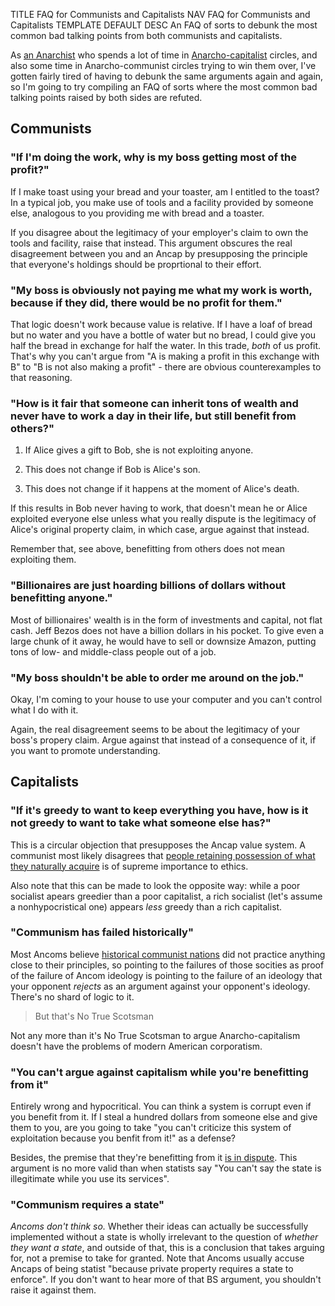 TITLE FAQ for Communists and Capitalists
NAV FAQ for Communists and Capitalists
TEMPLATE DEFAULT
DESC An FAQ of sorts to debunk the most common bad talking points from both communists and capitalists.

As [an Anarchist](/protagonism/anarchism) who spends a lot of time in [Anarcho-capitalist](faction_ancap) circles, and also some time in Anarcho-communist circles trying to win them over, I've gotten fairly tired of having to debunk the same arguments again and again, so I'm going to try compiling an FAQ of sorts where the most common bad talking points raised by both sides are refuted.

## Communists

### "If I'm doing the work, why is my boss getting most of the profit?"

If I make toast using your bread and your toaster, am I entitled to the toast? In a typical job, you make use of tools and a facility provided by someone else, analogous to you providing me with bread and a toaster.

If you disagree about the legitimacy of your employer's claim to own the tools and facility, raise that instead. This argument obscures the real disagreement between you and an Ancap by presupposing the principle that everyone's holdings should be proprtional to their effort.

### "My boss is obviously not paying me what my work is worth, because if they did, there would be no profit for them."

That logic doesn't work because value is relative. If I have a loaf of bread but no water and you have a bottle of water but no bread, I could give you half the bread in exchange for half the water. In this trade, *both* of us profit. That's why you can't argue from "A is making a profit in this exchange with B" to "B is not also making a profit" - there are obvious counterexamples to that reasoning.

<!--But even if you somehow didn't understand that, if your time was worth more *to you* than the wage, you wouldn't be doing the job.-->

### "How is it fair that someone can inherit tons of wealth and never have to work a day in their life, but still benefit from others?"

1. If Alice gives a gift to Bob, she is not exploiting anyone.

2. This does not change if Bob is Alice's son.

3. This does not change if it happens at the moment of Alice's death.

If this results in Bob never having to work, that doesn't mean he or Alice exploited everyone else unless what you really dispute is the legitimacy of Alice's original property claim, in which case, argue against that instead.

Remember that, see above, benefitting from others does not mean exploiting them.

### "Billionaires are just hoarding billions of dollars without benefitting anyone."

Most of billionaires' wealth is in the form of investments and capital, not flat cash. Jeff Bezos does not have a billion dollars in his pocket. To give even a large chunk of it away, he would have to sell or downsize Amazon, putting tons of low- and middle-class people out of a job.

### "My boss shouldn't be able to order me around on the job."

Okay, I'm coming to your house to use your computer and you can't control what I do with it.

Again, the real disagreement seems to be about the legitimacy of your boss's propery claim. Argue against that instead of a consequence of it, if you want to promote understanding.

## Capitalists

### "If it's greedy to want to keep everything you have, how is it not greedy to want to take what someone else has?"

This is a circular objection that presupposes the Ancap value system. A communist most likely disagrees that [people retaining possession of what they naturally acquire](/protagonism/luck) is of supreme importance to ethics.

Also note that this can be made to look the opposite way: while a poor socialist apears greedier than a poor capitalist, a rich socialist (let's assume a nonhypocristical one) appears *less* greedy than a rich capitalist.

### "Communism has failed historically"

Most Ancoms believe [historical communist nations](https://www.historylearningsite.co.uk/modern-world-history-1918-to-1980/russia-1900-to-1939/life-in-ussr-under-stalin/) did not practice anything close to their principles, so pointing to the failures of those socities as proof of the failure of Ancom ideology is pointing to the failure of an ideology that your opponent *rejects* as an argument against your opponent's ideology. There's no shard of logic to it.

> But that's No True Scotsman

Not any more than it's No True Scotsman to argue Anarcho-capitalism doesn't have the problems of modern American corporatism.

### "You can't argue against capitalism while you're benefitting from it"

Entirely wrong and hypocritical. You can think a system is corrupt even if you benefit from it. If I steal a hundred dollars from someone else and give them to you, are you going to take "you can't criticize this system of exploitation because you benfit from it!" as a defense?

Besides, the premise that they're benefitting from it [is in dispute](disputed_premise). This argument is no more valid than when statists say "You can't say the state is illegitimate while you use its services".

### "Communism requires a state"

*Ancoms don't think so.* Whether their ideas can actually be successfully implemented without a state is wholly irrelevant to the question of *whether they want a state*, and outside of that, this is a conclusion that takes arguing for, not a premise to take for granted. Note that Ancoms usually accuse Ancaps of being statist "because private property requires a state to enforce". If you don't want to hear more of that BS argument, you shouldn't raise it against them.

<!--I should make this a column layout.-->
